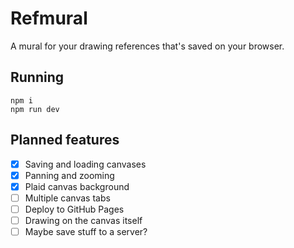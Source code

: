 # Refmural

A mural for your drawing references that's saved on your browser.

## Running

```
npm i
npm run dev
```

## Planned features

- [x] Saving and loading canvases
- [x] Panning and zooming
- [x] Plaid canvas background
- [ ] Multiple canvas tabs
- [ ] Deploy to GitHub Pages
- [ ] Drawing on the canvas itself
- [ ] Maybe save stuff to a server?